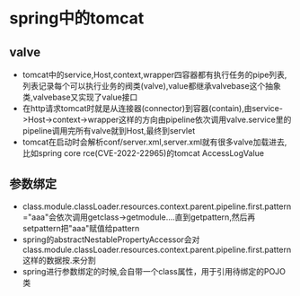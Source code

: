 # spring中的tomcat

## valve
- tomcat中的service,Host,context,wrapper四容器都有执行任务的pipe列表,列表记录每个可以执行业务的阀类(valve),value都继承valvebase这个抽象类,valvebase又实现了value接口
- 在http请求tomcat时就是从连接器(connector)到容器(contain),由service->Host->context->wrapper这样的方向由pipeline依次调用valve.service里的pipeline调用完所有valve就到Host,最终到servlet
- tomcat在启动时会解析conf/server.xml,server.xml就有很多valve加载进去,比如spring core rce(CVE-2022-22965)的tomcat AccessLogValue
## 参数绑定
- class.module.classLoader.resources.context.parent.pipeline.first.pattern="aaa"会依次调用getclass->getmodule....直到getpattern,然后再setpattern把"aaa"赋值给pattern
- spring的abstractNestablePropertyAccessor会对class.module.classLoader.resources.context.parent.pipeline.first.pattern这样的数据按.来分割
- spring进行参数绑定的时候,会自带一个class属性，用于引用待绑定的POJO类